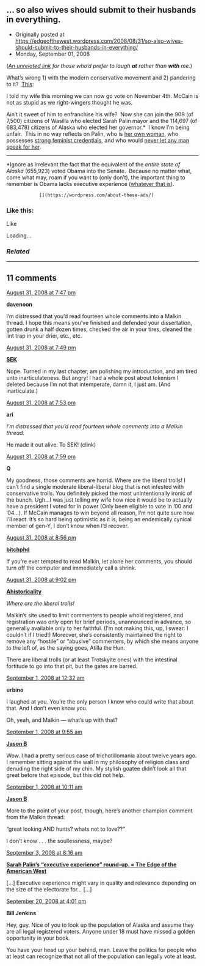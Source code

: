 ## … so also wives should submit to their husbands in everything.

 * Originally posted at https://edgeofthewest.wordpress.com/2008/08/31/so-also-wives-should-submit-to-their-husbands-in-everything/
 * Monday, September 01, 2008

(_[An unrelated link](http://acephalous.typepad.com/acephalous/2008/08/because-ive-bec.html) for those who’d prefer to laugh **at** rather than **with** me._)

What’s wrong 1) with the modern conservative movement and 2) pandering to it?  [This](http://michellemalkin.com/2008/08/29/palin-for-america-a-true-conservative/#comment-427346):

I told my wife this morning we can now go vote on November 4th. McCain is not as stupid as we right-wingers thought he was.

Ain’t it sweet of him to enfranchise his wife?  Now she can join the 909 (of 7,500) citizens of Wasilla who elected Sarah Palin mayor and the 114,697 (of 683,478) citizens of Alaska who elected her governor.\*  I know I’m being unfair.  This in no way reflects on Palin, who is [her own woman](http://www.palinforgovernor.com/), who possesses [strong feminist credentials](http://www.palinforgovernor.com/), and who would [never let any man speak for her](http://www.palinforgovernor.com/).

* * *

\*Ignore as irrelevant the fact that the equivalent of the _entire state of Alaska_ (655,923) voted Obama into the Senate.  Because no matter what, come what may, roam if you want to (only don’t), the important thing to remember is Obama lacks executive experience ([whatever that is](http://obsidianwings.blogs.com/obsidian\_wings/2008/08/more-on-executi.html)).

		

			

				[](https://wordpress.com/about-these-ads/)
				

					
				

			

		

### Like this:

Like

 
Loading...

[]()

### _Related_

	

* * *

		

## 11 comments

		

	

		

[August 31, 2008 at 7:47 pm](https://edgeofthewest.wordpress.com/2008/08/31/so-also-wives-should-submit-to-their-husbands-in-everything/#comment-18769)

**davenoon**

					

		

I’m distressed that you’d read fourteen whole comments into a Malkin thread.  I hope this means you’ve finished and defended your dissertation, gotten drunk a half dozen times, checked the air in your tires, cleaned the lint trap in your drier, etc., etc.

		

		

						

	

	

		

[August 31, 2008 at 7:49 pm](https://edgeofthewest.wordpress.com/2008/08/31/so-also-wives-should-submit-to-their-husbands-in-everything/#comment-18770)

**[SEK](http://acephalous.typepad.com/)**

					

		

Nope.  Turned in my last chapter, am polishing my introduction, and am tired unto inarticulateness.  But angry!  I had a whole post about tokenism I deleted because I’m not that intemperate, damn it, I just am.  (And inarticulate.)

		

		

						

	

	

		

[August 31, 2008 at 7:53 pm](https://edgeofthewest.wordpress.com/2008/08/31/so-also-wives-should-submit-to-their-husbands-in-everything/#comment-18771)

**ari**

					

		

_I’m distressed that you’d read fourteen whole comments into a Malkin thread._

He made it out alive.  To SEK!  (clink)

		

		

						

	

	

		

[August 31, 2008 at 7:59 pm](https://edgeofthewest.wordpress.com/2008/08/31/so-also-wives-should-submit-to-their-husbands-in-everything/#comment-18773)

**Q**

					

		

My goodness, those comments are horrid. Where are the liberal trolls! I can’t find a single moderate liberal-liberal blog that is not infested with conservative trolls. You definitely picked the most unintentionally ironic of the bunch. Ugh…I was just telling my wife how nice it would be to actually have a president I voted for in power (Only been eligible to vote in ’00 and ’04…). If McCain manages to win beyond all reason, I’m not quite sure how I’ll react. It’s so hard being optimistic as it is, being an endemically cynical member of gen-Y, I don’t know when I’d recover.

		

		

						

	

	

		

[August 31, 2008 at 8:56 pm](https://edgeofthewest.wordpress.com/2008/08/31/so-also-wives-should-submit-to-their-husbands-in-everything/#comment-18781)

**[bitchphd](http://bitchphd.blogspot.com)**

					

		

If you’re ever tempted to read Malkin, let alone her comments, you should turn off the computer and immediately call a shrink.

		

		

						

	

	

		

[August 31, 2008 at 9:02 pm](https://edgeofthewest.wordpress.com/2008/08/31/so-also-wives-should-submit-to-their-husbands-in-everything/#comment-18782)

**[Ahistoricality](http://ahistoricality.blogspot.com)**

					

		

_Where are the liberal trolls!_

Malkin’s site used to limit commenters to people who’d registered, and registration was only open for brief periods, unannounced in advance, so generally available only to her faithful. (I’m not making this, up, I swear: I couldn’t if I tried!) Moreover, she’s consistently maintained the right to remove any “hostile” or “abusive” commenters, by which she means anyone to the left of, as the saying goes, Atilla the Hun. 

There are liberal trolls (or at least Trotskyite ones) with the intestinal fortitude to go into that pit, but the gates are barred.

		

		

						

	

	

		

[September 1, 2008 at 12:32 am](https://edgeofthewest.wordpress.com/2008/08/31/so-also-wives-should-submit-to-their-husbands-in-everything/#comment-18786)

**urbino**

					

		

I laughed at you.  You’re the only person I know who could write that about that.  And I don’t even know you.

Oh, yeah, and Malkin — what’s up with that?

		

		

						

	

	

		

[September 1, 2008 at 9:55 am](https://edgeofthewest.wordpress.com/2008/08/31/so-also-wives-should-submit-to-their-husbands-in-everything/#comment-18826)

**[Jason B](http://notnotnegative.blogspot.com/)**

					

		

Wow. I had a pretty serious case of trichotillomania about twelve years ago. I remember sitting against the wall in my philosophy of religion class and denuding the right side of my chin. My stylish goatee didn’t look all that great before that episode, but this did not help.

		

		

						

	

	

		

[September 1, 2008 at 10:11 am](https://edgeofthewest.wordpress.com/2008/08/31/so-also-wives-should-submit-to-their-husbands-in-everything/#comment-18827)

**[Jason B](http://notnotnegative.blogspot.com/)**

					

		

More to the point of your post, though, here’s another champion comment from the Malkin thread:

“great looking AND hunts? whats not to love??”

I don’t know . . . the soullessness, maybe?

		

		

						

	

	

		

[September 3, 2008 at 8:16 am](https://edgeofthewest.wordpress.com/2008/08/31/so-also-wives-should-submit-to-their-husbands-in-everything/#comment-19049)

**[Sarah Palin’s “executive experience” round-up. « The Edge of the American West](https://edgeofthewest.wordpress.com/2008/09/01/sarah-palins-executive-experience-round-up/)**

					

		

[…] Executive experience might vary in quality and relevance depending on the size of the electorate for… […]

		

		

						

	

	

		

[September 20, 2008 at 4:01 pm](https://edgeofthewest.wordpress.com/2008/08/31/so-also-wives-should-submit-to-their-husbands-in-everything/#comment-21418)

**Bill Jenkins**

					

		

Hey, guy. Nice of you to look up the population of Alaska and assume they are all legal registered voters.  Anyone under 18 must have missed a golden opportunity in your book.

You have your head up your behind, man.  Leave the politics for people who at least can recognize that not all of the population can legally vote at least.

		

		

						

	

	

		

		

	

	  